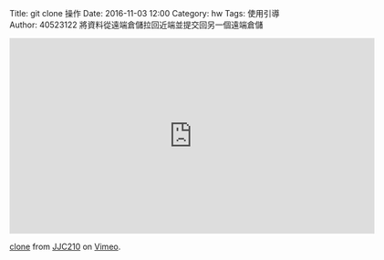 Title: git clone 操作
Date: 2016-11-03 12:00
Category: hw
Tags: 使用引導
Author: 40523122
將資料從遠端倉儲拉回近端並提交回另一個遠端倉儲
<!-- PELICAN_END_SUMMARY -->

<iframe src="https://player.vimeo.com/video/191367588" width="640" height="343" frameborder="0" webkitallowfullscreen mozallowfullscreen allowfullscreen></iframe>
<p><a href="https://vimeo.com/191367588">clone</a> from <a href="https://vimeo.com/user58912544">JJC210</a> on <a href="https://vimeo.com">Vimeo</a>.</p>
